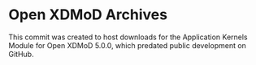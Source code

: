 # Open XDMoD Archives

This commit was created to host downloads for the Application Kernels Module for
Open XDMoD 5.0.0, which predated public development on GitHub.
